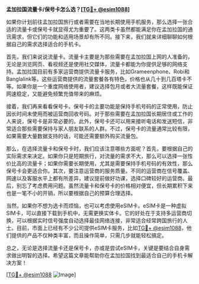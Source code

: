 **孟加拉国流量卡/保号卡怎么选？[[TG💪+ @esim1088](https://t.me/s/esim1088)]**

如果你计划前往孟加拉国旅行或者需要在当地长期使用手机服务，那么选择一张合适的流量卡或保号卡就显得尤为重要了。这两类卡虽然都能满足你在孟加拉国的通讯需求，但它们的功能和适用场景却有所不同。接下来，我们就来详细聊聊如何根据自己的需求选择适合的手机卡。

首先，我们来说说流量卡。流量卡主要是为那些需要在孟加拉国上网的人准备的，无论是浏览网页、看视频还是使用社交媒体，流量卡都能为你提供足够的网络支持。孟加拉国目前有多家运营商提供流量卡服务，比如Grameenphone、Robi和Banglalink等。这些运营商提供的流量套餐各有特色，价格也从几十到几百塔卡不等。如果你是一个重度网络使用者，建议选择包月或者大流量套餐，这样既能保证网速稳定，又能避免频繁充值带来的麻烦。

接着，我们再来看看保号卡。保号卡的主要功能是保持手机号码的正常使用，防止因长时间未使用而被运营商回收号码。对于那些需要在孟加拉国长期居住或工作的人来说，保号卡是非常必要的。此外，保号卡还可以用来接听电话和发送短信，非常适合那些需要保持与家人朋友联系的人群。不过，保号卡的流量通常比较有限，如果需要大量数据支持的话，可能还需要额外购买流量包。

那么，在选择流量卡和保号卡时，我们应该注意哪些方面呢？首先，要根据自己的实际需求来决定。如果你只是短期旅行，对流量的需求不大，那么可以选择一张性价比高的流量卡；如果你需要长期使用，尤其是需要保持手机号码的有效性，那么保号卡会更适合你。其次，要注意运营商的服务质量。不同的运营商在信号覆盖、网速以及客服水平上都有所差异，建议提前做好功课，选择口碑较好的运营商。最后，别忘了考虑费用问题。虽然流量卡和保号卡的价格相对便宜，但长期累积下来也是一笔不小的开销，所以要根据自己的预算合理选择。

当然，如果你不想为选卡而烦恼，也可以考虑使用eSIM卡。eSIM卡是一种虚拟SIM卡，可以直接下载到手机中，无需更换实体卡。它的好处在于支持多运营商切换，可以根据实时信号强度自动选择最佳网络连接，非常适合经常跨国旅行的人士。目前，市面上已经有不少公司提供eSIM卡服务，比如[TG💪+ @esim1088](https://t.me/s/esim1088)，他们提供的产品不仅种类丰富，而且操作简单，只需几步就能轻松搞定。

总之，无论是选择流量卡还是保号卡，亦或是尝试eSIM卡，关键是要结合自身需求做出明智的选择。希望这篇文章能帮助你在孟加拉国找到最适合自己的手机卡解决方案！

[[TG💪+ @esim1088](https://t.me/s/esim1088) ![Image](https://i.postimg.cc/4NQfJmqS/Snipaste-2025-05-13-00-14-12.png)]
